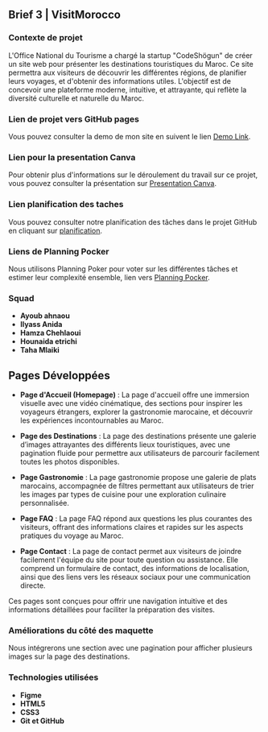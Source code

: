 ## Brief 3 | VisitMorocco

### Contexte de projet
L'Office National du Tourisme a chargé la startup "CodeShögun" de créer un site web pour présenter les destinations touristiques du Maroc. Ce site permettra aux visiteurs de découvrir les différentes régions, de planifier leurs voyages, et d'obtenir des informations utiles. L'objectif est de concevoir une plateforme moderne, intuitive, et attrayante, qui reflète la diversité culturelle et naturelle du Maroc.

### Lien de projet vers GitHub pages
Vous pouvez consulter la demo de mon site en suivent le lien [Demo Link](https://ilyassan.github.io/VisitMorocco/dev/).

### Lien pour la presentation Canva
Pour obtenir plus d'informations sur le déroulement du travail sur ce projet, vous pouvez consulter la présentation sur [Presentation Canva](https://www.canva.com/design/DAGUkkpkWXw/oR1CxpQy5USZRHJzcj6Cdw/edit?utm_content=DAGUkkpkWXw&utm_campaign=designshare&utm_medium=link2&utm_source=sharebutton).

### Lien planification des taches
Vous pouvez consulter notre planification des tâches dans le projet GitHub en cliquant sur [planification](https://github.com/users/ilyassan/projects/2).

### Liens de Planning Pocker
Nous utilisons Planning Poker pour voter sur les différentes tâches et estimer leur complexité ensemble, lien vers [Planning Pocker](https://planningpokeronline.com/hdFXBx1KEqHiHXkJYpLx/).

### Squad
- **Ayoub ahnaou**
- **Ilyass Anida**
- **Hamza Chehlaoui**
- **Hounaida etrichi**
- **Taha Mlaiki**

## Pages Développées
- **Page d'Accueil (Homepage)** : La page d'accueil offre une immersion visuelle avec une vidéo cinématique, des sections pour inspirer les voyageurs étrangers, explorer la gastronomie marocaine, et découvrir les expériences incontournables au Maroc.

- **Page des Destinations** : La page des destinations présente une galerie d’images attrayantes des différents lieux touristiques, avec une pagination fluide pour permettre aux utilisateurs de parcourir facilement toutes les photos disponibles.

- **Page Gastronomie** : La page gastronomie propose une galerie de plats marocains, accompagnée de filtres permettant aux utilisateurs de trier les images par types de cuisine pour une exploration culinaire personnalisée.

- **Page FAQ** : La page FAQ répond aux questions les plus courantes des visiteurs, offrant des informations claires et rapides sur les aspects pratiques du voyage au Maroc.

- **Page Contact** : La page de contact permet aux visiteurs de joindre facilement l'équipe du site pour toute question ou assistance. Elle comprend un formulaire de contact, des informations de localisation, ainsi que des liens vers les réseaux sociaux pour une communication directe.

Ces pages sont conçues pour offrir une navigation intuitive et des informations détaillées pour faciliter la préparation des visites.

### Améliorations du côté des maquette
Nous intégrerons une section avec une pagination pour afficher plusieurs images sur la page des destinations.

### Technologies utilisées
- **Figme**
- **HTML5**
- **CSS3**
- **Git et GitHub**
